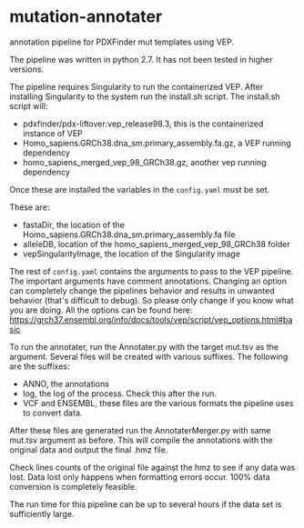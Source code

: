 # mutation-annotater
annotation pipeline for PDXFinder mut templates using VEP.

The pipeline was written in python 2.7. It has not been tested in higher versions.

The pipeline requires Singularity to run the containerized VEP. After installing 
Singularity to the system run the install.sh script. The install.sh script will:
    
* pdxfinder/pdx-liftover:vep_release98.3, this is the containerized instance of VEP  
* Homo_sapiens.GRCh38.dna_sm.primary_assembly.fa.gz, a VEP running dependency
* homo_sapiens_merged_vep_98_GRCh38.gz, another vep running dependency

Once these are installed the variables in the `config.yaml` must be set.

These are:
- fastaDir, the location of the Homo_sapiens.GRCh38.dna_sm.primary_assembly.fa file
- alleleDB, location of the homo_sapiens_merged_vep_98_GRCh38 folder
- vepSingularityImage, the location of the Singularity image

The rest of `config.yaml` contains the arguments to pass to the VEP pipeline. The important arguments have comment 
annotations. Changing an option can completely change the pipelines behavior and results in unwanted behavior (that's
difficult to debug). So please only change if you know what you are doing. All the options can be found here:
https://grch37.ensembl.org/info/docs/tools/vep/script/vep_options.html#basic

To run the annotater, run the Annotater.py with the target mut.tsv as the argument. Several files will be created with 
various suffixes. The following are the suffixes:

* ANNO, the annotations
* log, the log of the process. Check this after the run.
* VCF and ENSEMBL, these files are the various formats the pipeline uses to convert data.

After these files are generated run the AnnotaterMerger.py with same mut.tsv argument as before. This will compile the
annotations with the original data and output the final .hmz file.

Check lines counts of the original file against the hmz to see if any data was lost. Data lost only happens when 
formatting errors occur. 100% data conversion is completely feasible.

The run time for this pipeline can be up to several hours if the data set is sufficiently large.